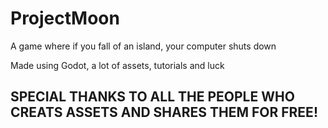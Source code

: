 # ProjectMoon
A game where if you fall of an island, your computer shuts down

Made using Godot, a lot of assets, tutorials and luck
## SPECIAL THANKS TO ALL THE PEOPLE WHO CREATS ASSETS AND SHARES THEM FOR FREE!
